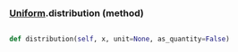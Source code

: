 ### [Uniform](Uniform.md).distribution (method)


```py

def distribution(self, x, unit=None, as_quantity=False)

```


